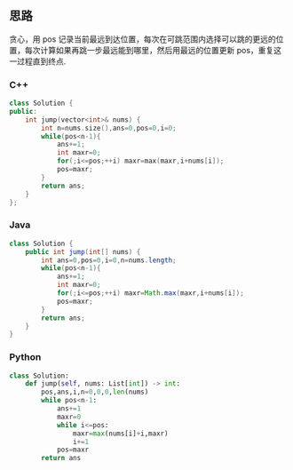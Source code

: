 ## 思路

贪心，用 pos 记录当前最远到达位置，每次在可跳范围内选择可以跳的更远的位置，每次计算如果再跳一步最远能到哪里，然后用最远的位置更新 pos，重复这一过程直到终点.

### C++

```c++
class Solution {
public:
    int jump(vector<int>& nums) {
        int n=nums.size(),ans=0,pos=0,i=0;
        while(pos<n-1){
            ans+=1;
            int maxr=0;
            for(;i<=pos;++i) maxr=max(maxr,i+nums[i]);
            pos=maxr;
        }
        return ans;
    }
};
```

### Java

```java
class Solution {
    public int jump(int[] nums) {
        int ans=0,pos=0,i=0,n=nums.length;
        while(pos<n-1){
            ans+=1;
            int maxr=0;
            for(;i<=pos;++i) maxr=Math.max(maxr,i+nums[i]);
            pos=maxr;
        }
        return ans;
    }
}
```

### Python

```python
class Solution:
    def jump(self, nums: List[int]) -> int:
        pos,ans,i,n=0,0,0,len(nums)
        while pos<n-1:
            ans+=1
            maxr=0
            while i<=pos:
                maxr=max(nums[i]+i,maxr)
                i+=1
            pos=maxr
        return ans
```

